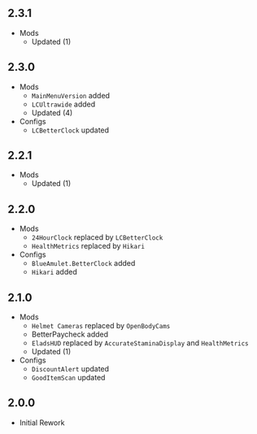 ## 2.3.1
- Mods
  - Updated (1)

## 2.3.0
- Mods
  - `MainMenuVersion` added
  - `LCUltrawide` added
  - Updated (4)
- Configs
  - `LCBetterClock` updated

## 2.2.1
- Mods
  - Updated (1)

## 2.2.0
- Mods
  - `24HourClock` replaced by `LCBetterClock`
  - `HealthMetrics` replaced by `Hikari`
- Configs
  - `BlueAmulet.BetterClock` added
  - `Hikari` added

## 2.1.0
- Mods
  - `Helmet Cameras` replaced by `OpenBodyCams`
  - BetterPaycheck added
  - `EladsHUD` replaced by `AccurateStaminaDisplay` and `HealthMetrics`
  - Updated (1)
- Configs
  - `DiscountAlert` updated
  - `GoodItemScan` updated

## 2.0.0
- Initial Rework